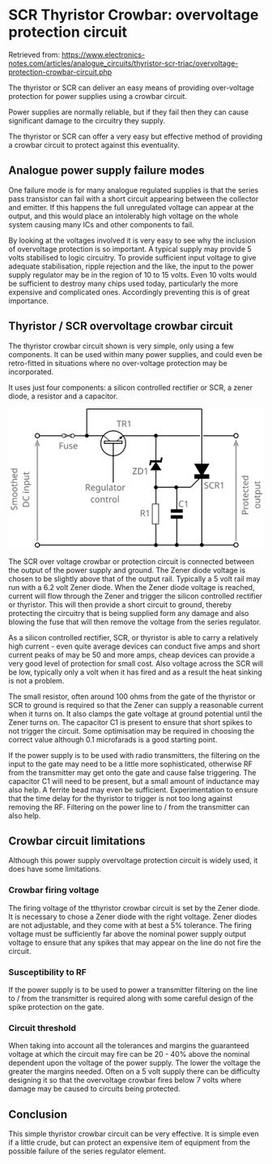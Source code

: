 # SCR Thyristor Crowbar: overvoltage protection circuit

Retrieved from: https://www.electronics-notes.com/articles/analogue_circuits/thyristor-scr-triac/overvoltage-protection-crowbar-circuit.php

The thyristor or SCR can deliver an easy means of providing over-voltage
protection for power supplies using a crowbar circuit.

Power supplies are normally reliable, but if they fail then they can cause
significant damage to the circuitry they supply.

The thyristor or SCR can offer a very easy but effective method of providing
a crowbar circuit to protect against this eventuality.

## Analogue power supply failure modes

One failure mode is for many analogue regulated supplies is that the series
pass transistor can fail with a short circuit appearing between the
collector and emitter.
If this happens the full unregulated voltage can appear at the output, and
this would place an intolerably high voltage on the whole system causing
many ICs and other components to fail.

By looking at the voltages involved it is very easy to see why the
inclusion of overvoltage protection is so important.
A typical supply may provide 5 volts stabilised to logic circuitry.
To provide sufficient input voltage to give adequate stabilisation,
ripple rejection and the like, the input to the power supply
regulator may be in the region of 10 to 15 volts.
Even 10 volts would be sufficient to destroy many chips used today,
particularly the more expensive and complicated ones.
Accordingly preventing this is of great importance.

## Thyristor / SCR overvoltage crowbar circuit

The thyristor crowbar circuit shown is very simple, only using a few
components.
It can be used within many power supplies, and could even be retro-fitted
in situations where no over-voltage protection may be incorporated.

It uses just four components: a silicon controlled rectifier or SCR, a
zener diode, a resistor and a capacitor.

![fig_1](thyristor-scr-overvoltage-protection-crowbar-circuit-01.svg)

The SCR over voltage crowbar or protection circuit is connected between
the output of the power supply and ground.
The Zener diode voltage is chosen to be slightly above that of the output
rail.
Typically a 5 volt rail may run with a 6.2 volt Zener diode.
When the Zener diode voltage is reached, current will flow through the
Zener and trigger the silicon controlled rectifier or thyristor.
This will then provide a short circuit to ground, thereby protecting the
circuitry that is being supplied form any damage and also blowing the
fuse that will then remove the voltage from the series regulator.

As a silicon controlled rectifier, SCR, or thyristor is able to carry a
relatively high current - even quite average devices can conduct five
amps and short current peaks of may be 50 and more amps, cheap devices
can provide a very good level of protection for small cost.
Also voltage across the SCR will be low, typically only a volt when it
has fired and as a result the heat sinking is not a problem.

The small resistor, often around 100 ohms from the gate of the thyristor
or SCR to ground is required so that the Zener can supply a reasonable
current when it turns on.
It also clamps the gate voltage at ground potential until the Zener
turns on.
The capacitor C1 is present to ensure that short spikes to not trigger
the circuit.
Some optimisation may be required in choosing the correct value
although 0.1 microfarads is a good starting point.

If the power supply is to be used with radio transmitters, the filtering
on the input to the gate may need to be a little more sophisticated,
otherwise RF from the transmitter may get onto the gate and cause false
triggering.
The capacitor C1 will need to be present, but a small amount of
inductance may also help.
A ferrite bead may even be sufficient.
Experimentation to ensure that the time delay for the thyristor to
trigger is not too long against removing the RF.
Filtering on the power line to / from the transmitter can also help.

## Crowbar circuit limitations

Although this power supply overvoltage protection circuit is widely
used, it does have some limitations.

### Crowbar firing voltage

The firing voltage of the tthyristor crowbar circuit is set by the
Zener diode.
It is necessary to chose a Zener diode with the right voltage.
Zener diodes are not adjustable, and they come with at best a
5% tolerance.
The firing voltage must be sufficiently far above the nominal power
supply output voltage to ensure that any spikes that may appear
on the line do not fire the circuit.

### Susceptibility to RF

If the power supply is to be used to power a transmitter filtering
on the line to / from the transmitter is required along with some
careful design of the spike protection on the gate.

### Circuit threshold

When taking into account all the tolerances and margins the
guaranteed voltage at which the circuit may fire can be 20 - 40%
above the nominal dependent upon the voltage of the power supply.
The lower the voltage the greater the margins needed.
Often on a 5 volt supply there can be difficulty designing it so
that the overvoltage crowbar fires below 7 volts where damage may
be caused to circuits being protected.

## Conclusion

This simple thyristor crowbar circuit can be very effective.
It is simple even if a little crude, but can protect an expensive item
of equipment from the possible failure of the series regulator element.
